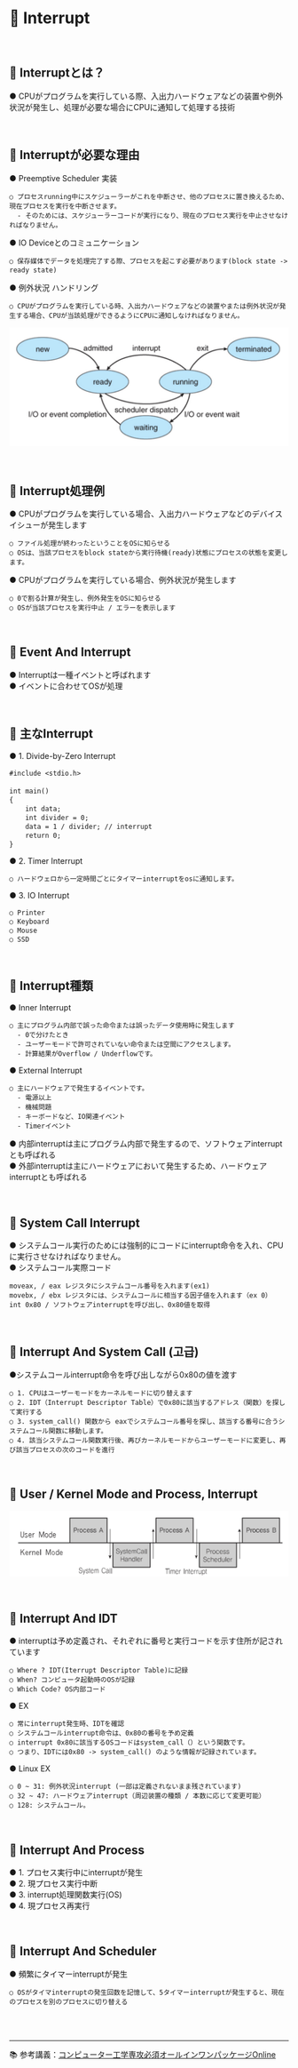 # 🔑 Interrupt

<br>

## 📌 Interruptとは？

● CPUがプログラムを実行している際、入出力ハードウェアなどの装置や例外状況が発生し、処理が必要な場合にCPUに通知して処理する技術

<br>

## 📌 Interruptが必要な理由

● Preemptive Scheduler 実装
```
○ プロセスrunning中にスケジューラーがこれを中断させ、他のプロセスに置き換えるため、現在プロセスを実行を中断させます。
  - そのためには、スケジューラーコードが実行になり、現在のプロセス実行を中止させなければなりません。
```

● IO Deviceとのコミュニケーション
```
○ 保存媒体でデータを処理完了する際、プロセスを起こす必要があります(block state -> ready state)
```

● 例外状況 ハンドリング
```
○ CPUがプログラムを実行している時、入出力ハードウェアなどの装置やまたは例外状況が発生する場合、CPUが当該処理ができるようにCPUに通知しなければなりません。
```

![Scheduling](./image/scheduling.png)

<br>

## 📌 Interrupt処理例

● CPUがプログラムを実行している場合、入出力ハードウェアなどのデバイスイシューが発生します
```
○ ファイル処理が終わったということをOSに知らせる
○ OSは、当該プロセスをblock stateから実行待機(ready)状態にプロセスの状態を変更します。
```
● CPUがプログラムを実行している場合、例外状況が発生します
```
○ 0で割る計算が発生し、例外発生をOSに知らせる
○ OSが当該プロセスを実行中止 / エラーを表示します
```

<br>

## 📌 Event And Interrupt

● Interruptは一種イベントと呼ばれます<br>
● イベントに合わせてOSが処理<br>

<br>

## 📌 主なInterrupt

● 1. Divide-by-Zero Interrupt
```
#include <stdio.h>

int main()
{
    int data;
    int divider = 0;
    data = 1 / divider; // interrupt
    return 0;
}
```

● 2. Timer Interrupt
```
○ ハードウェロから一定時間ごとにタイマーinterruptをosに通知します。
```

● 3. IO Interrupt
```
○ Printer
○ Keyboard
○ Mouse
○ SSD
```

<br>

## 📌 Interrupt種類

● Inner Interrupt
```
○ 主にプログラム内部で誤った命令または誤ったデータ使用時に発生します
  - 0で分けたとき
  - ユーザーモードで許可されていない命令または空間にアクセスします。
  - 計算結果がOverflow / Underflowです。
```
● External Interrupt
```
○ 主にハードウェアで発生するイベントです。
  - 電源以上
  - 機械問題
  - キーボードなど、IO関連イベント
  - Timerイベント
```
● 内部interruptは主にプログラム内部で発生するので、ソフトウェアinterruptとも呼ばれる<br>
● 外部interruptは主にハードウェアにおいて発生するため、ハードウェアinterruptとも呼ばれる<br>

<br>

## 📌 System Call Interrupt

● システムコール実行のためには強制的にコードにinterrupt命令を入れ、CPUに実行させなければなりません。<br>
● システムコール実際コード
```
moveax, / eax レジスタにシステムコール番号を入れます(ex1)
movebx, / ebx レジスタには、システムコールに相当する因子値を入れます（ex 0）
int 0x80 / ソフトウェアinterruptを呼び出し、0x80値を取得
```

<br>

## 📌 Interrupt And System Call (고급)

●システムコールinterrupt命令を呼び出しながら0x80の値を渡す
```
○ 1. CPUはユーザーモードをカーネルモードに切り替えます
○ 2. IDT（Interrupt Descriptor Table）で0x80に該当するアドレス（関数）を探して実行する
○ 3. system_call() 関数から eaxでシステムコール番号を探し、該当する番号に合うシステムコール関数に移動します。
○ 4. 該当システムコール関数実行後、再びカーネルモードからユーザーモードに変更し、再び該当プロセスの次のコードを進行
```

<br>

## 📌 User / Kernel Mode and Process, Interrupt

![ProcessInterrupt](./image/process_interrupt.png)

<br>

## 📌 Interrupt And IDT

● interruptは予め定義され、それぞれに番号と実行コードを示す住所が記されています
```
○ Where ? IDT(Iterrupt Descriptor Table)に記録
○ When? コンピュータ起動時のOSが記録
○ Which Code? OS内部コード
```
● EX
```
○ 常にinterrupt発生時、IDTを確認
○ システムコールinterrupt命令は、0x80の番号を予め定義
○ interrupt 0x80に該当するOSコードはsystem_call（）という関数です。
○ つまり、IDTには0x80 -> system_call() のような情報が記録されています。
```
● Linux EX
```
○ 0 ~ 31: 例外状況interrupt (一部は定義されないまま残されています)
○ 32 ~ 47: ハードウェアinterrupt（周辺装置の種類 / 本数に応じて変更可能）
○ 128: システムコール。
```

<br>

## 📌 Interrupt And Process

● 1. プロセス実行中にinterruptが発生<br>
● 2. 現プロセス実行中断<br>
● 3. interrupt処理関数実行(OS)<br>
● 4. 現プロセス再実行<br>

<br>

## 📌 Interrupt And Scheduler

● 頻繁にタイマーinterruptが発生
```
○ OSがタイマinterruptの発生回数を記憶して、5タイマーinterruptが発生すると、現在のプロセスを別のプロセスに切り替える
```

<br>
<br>

---

📚 参考講義：[コンピューター工学専攻必須オールインワンパッケージOnline](https://fastcampus.co.kr/dev_online_cs)